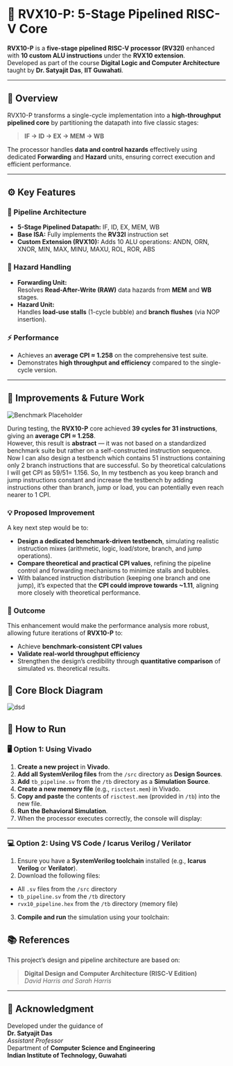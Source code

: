 # 🧠 RVX10-P: 5-Stage Pipelined RISC-V Core

**RVX10-P** is a **five-stage pipelined RISC-V processor (RV32I)** enhanced with **10 custom ALU instructions** under the **RVX10 extension**.  
Developed as part of the course **Digital Logic and Computer Architecture** taught by **Dr. Satyajit Das**, **IIT Guwahati**.

---

## 🚀 Overview

RVX10-P transforms a single-cycle implementation into a **high-throughput pipelined core** by partitioning the datapath into five classic stages:

> **IF → ID → EX → MEM → WB**

The processor handles **data and control hazards** effectively using dedicated **Forwarding** and **Hazard** units, ensuring correct execution and efficient performance.

---

## ⚙️ Key Features

### 🧩 Pipeline Architecture
- **5-Stage Pipelined Datapath:** IF, ID, EX, MEM, WB
- **Base ISA:** Fully implements the **RV32I** instruction set
- **Custom Extension (RVX10):** Adds 10 ALU operations:
ANDN, ORN, XNOR, MIN, MAX, MINU, MAXU, ROL, ROR, ABS

### 🔁 Hazard Handling
- **Forwarding Unit:**  
Resolves **Read-After-Write (RAW)** data hazards from **MEM** and **WB** stages.
- **Hazard Unit:**  
Handles **load-use stalls** (1-cycle bubble) and **branch flushes** (via NOP insertion).

### ⚡ Performance
- Achieves an **average CPI ≈ 1.258** on the comprehensive test suite.
- Demonstrates **high throughput and efficiency** compared to the single-cycle version.

---

## 🔧 Improvements & Future Work

![Benchmark Placeholder](https://github.com/user-attachments/assets/6952c882-4510-4698-9f61-ace036f2e8b3)


During testing, the **RVX10-P** core achieved **39 cycles for 31 instructions**, giving an **average CPI ≈ 1.258**.  
However, this result is **abstract** — it was not based on a standardized benchmark suite but rather on a self-constructed instruction sequence.
Now I can also design a testbench which contains 51 instructions containing only 2 branch instructions that are successful. So by theoretical calculations I will get CPI as 59/51= 1.156.
So, In my testbench as you keep branch and jump instructions constant and increase the testbench by adding instructions other than branch, jump or load, you can potentially even reach nearer to 1 CPI.

### 💡 Proposed Improvement
A key next step would be to:
- **Design a dedicated benchmark-driven testbench**, simulating realistic instruction mixes (arithmetic, logic, load/store, branch, and jump operations).
- **Compare theoretical and practical CPI values**, refining the pipeline control and forwarding mechanisms to minimize stalls and bubbles.
- With balanced instruction distribution (keeping one branch and one jump), it’s expected that the **CPI could improve towards ~1.11**, aligning more closely with theoretical performance.

### 🧩 Outcome
This enhancement would make the performance analysis more robust, allowing future iterations of **RVX10-P** to:
- Achieve **benchmark-consistent CPI values**
- **Validate real-world throughput efficiency**
- Strengthen the design’s credibility through **quantitative comparison** of simulated vs. theoretical results.


## 🧱 Core Block Diagram
![dsd](https://github.com/user-attachments/assets/0296251d-c06e-440d-a48d-3899437b4aa2)


## 🧪 How to Run

### 🖥️ Option 1: Using Vivado

1. **Create a new project** in **Vivado**.  
2. **Add all SystemVerilog files** from the `/src` directory as **Design Sources**.  
3. **Add** `tb_pipeline.sv` from the `/tb` directory as a **Simulation Source**.  
4. **Create a new memory file** (e.g., `risctest.mem`) in Vivado.  
5. **Copy and paste** the contents of `risctest.mem` (provided in `/tb`) into the new file.  
6. **Run the Behavioral Simulation**.  
7. When the processor executes correctly, the console will display:



---

### 💻 Option 2: Using VS Code / Icarus Verilog / Verilator

1. Ensure you have a **SystemVerilog toolchain** installed (e.g., **Icarus Verilog** or **Verilator**).  
2. Download the following files:
- All `.sv` files from the `/src` directory  
- `tb_pipeline.sv` from the `/tb` directory  
- `rvx10_pipeline.hex` from the `/tb` directory (memory file)
3. **Compile and run** the simulation using your toolchain:



## 📚 References

This project’s design and pipeline architecture are based on:

> **Digital Design and Computer Architecture (RISC-V Edition)**  
> *David Harris and Sarah Harris*

---

## 🏫 Acknowledgment

Developed under the guidance of  
**Dr. Satyajit Das**  
*Assistant Professor*  
Department of **Computer Science and Engineering**  
**Indian Institute of Technology, Guwahati**

